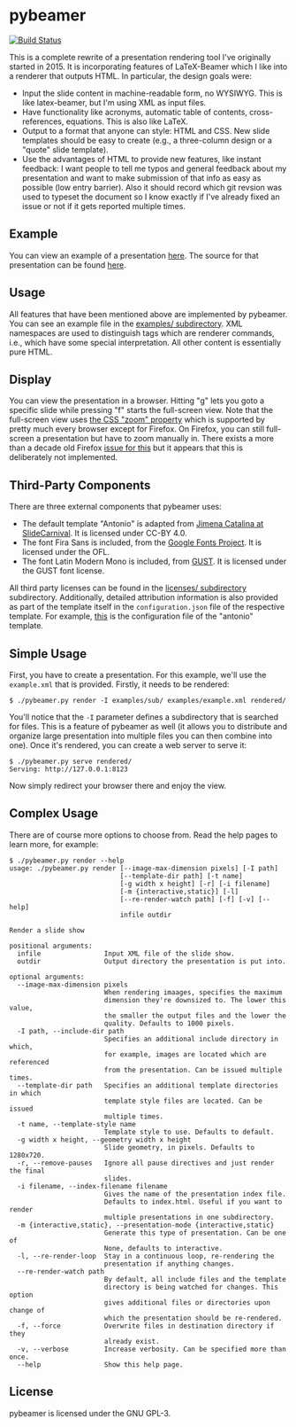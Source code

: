 # pybeamer
[![Build Status](https://travis-ci.com/johndoe31415/pybeamer.svg?branch=master)](https://travis-ci.com/johndoe31415/pybeamer)

This is a complete rewrite of a presentation rendering tool I've originally
started in 2015. It is incorporating features of LaTeX-Beamer which I like into a renderer that outputs HTML. In particular, the design goals were:

  * Input the slide content in machine-readable form, no WYSIWYG. This is like
    latex-beamer, but I'm using XML as input files.
  * Have functionality like acronyms, automatic table of contents,
    cross-references, equations. This is also like LaTeX.
  * Output to a format that anyone can style: HTML and CSS. New slide templates
    should be easy to create (e.g., a three-column design or a "quote" slide
    template).
  * Use the advantages of HTML to provide new features, like instant feedback:
    I want people to tell me typos and general feedback about my presentation
    and want to make submission of that info as easy as possible (low entry
    barrier). Also it should record which git revsion was used to typeset the
    document so I know exactly if I've already fixed an issue or not if it gets
    reported multiple times.

## Example
You can view an example of a presentation [here](https://johndoe31415.github.io/pybeamer/).
The source for that presentation can be found [here](https://github.com/johndoe31415/pybeamer/tree/master/examples).

## Usage
All features that have been mentioned above are implemented by pybeamer. You
can see an example file in the [examples/ subdirectory](https://github.com/johndoe31415/pybeamer/tree/master/examples).
XML namespaces are used to distinguish tags which are renderer commands, i.e.,
which have some special interpretation.  All other content is essentially pure
HTML.

## Display
You can view the presentation in a browser. Hitting "g" lets you goto a
specific slide while pressing "f" starts the full-screen view. Note that the
full-screen view uses [the CSS "zoom" property](https://caniuse.com/?search=zoom)
which is supported by pretty much every browser except for Firefox. On Firefox,
you can still full-screen a presentation but have to zoom manually in. There exists
a more than a decade old Firefox [issue for this](https://bugzilla.mozilla.org/show_bug.cgi?id=390936)
but it appears that this is deliberately not implemented.

## Third-Party Components
There are three external components that pybeamer uses:

  * The default template "Antonio" is adapted from
    [Jimena Catalina at SlideCarnival](https://www.slidescarnival.com/antonio-free-presentation-template/84).
    It is licensed under CC-BY 4.0.
  * The font Fira Sans is included, from the [Google Fonts Project](https://fonts.google.com/specimen/Fira+Sans). 
    It is licensed under the OFL.
  * The font Latin Modern Mono is included, from [GUST](http://www.gust.org.pl/projects/e-foundry/latin-modern).
    It is licensed under the GUST font license.

All third party licenses can be found in the [licenses/ subdirectory](https://github.com/johndoe31415/pybeamer/tree/master/licenses)
subdirectory. Additionally, detailed attribution information is also provided
as part of the template itself in the `configuration.json` file of the
respective template. For example, [this](https://github.com/johndoe31415/pybeamer/blob/master/pybeamer/templates/antonio/configuration.json)
is the configuration file of the "antonio" template.

## Simple Usage
First, you have to create a presentation. For this example, we'll use the
`example.xml` that is provided. Firstly, it needs to be rendered:

```
$ ./pybeamer.py render -I examples/sub/ examples/example.xml rendered/
```

You'll notice that the `-I` parameter defines a subdirectory that is searched
for files. This is a feature of pybeamer as well (it allows you to distribute
and organize large presentation into multiple files you can then combine into
one). Once it's rendered, you can create a web server to serve it:

```
$ ./pybeamer.py serve rendered/
Serving: http://127.0.0.1:8123
```

Now simply redirect your browser there and enjoy the view.

## Complex Usage
There are of course more options to choose from. Read the help pages to learn more, for example:

```
$ ./pybeamer.py render --help
usage: ./pybeamer.py render [--image-max-dimension pixels] [-I path]
                            [--template-dir path] [-t name]
                            [-g width x height] [-r] [-i filename]
                            [-m {interactive,static}] [-l]
                            [--re-render-watch path] [-f] [-v] [--help]
                            infile outdir

Render a slide show

positional arguments:
  infile                Input XML file of the slide show.
  outdir                Output directory the presentation is put into.

optional arguments:
  --image-max-dimension pixels
                        When rendering imaages, specifies the maximum
                        dimension they're downsized to. The lower this value,
                        the smaller the output files and the lower the
                        quality. Defaults to 1000 pixels.
  -I path, --include-dir path
                        Specifies an additional include directory in which,
                        for example, images are located which are referenced
                        from the presentation. Can be issued multiple times.
  --template-dir path   Specifies an additional template directories in which
                        template style files are located. Can be issued
                        multiple times.
  -t name, --template-style name
                        Template style to use. Defaults to default.
  -g width x height, --geometry width x height
                        Slide geometry, in pixels. Defaults to 1280x720.
  -r, --remove-pauses   Ignore all pause directives and just render the final
                        slides.
  -i filename, --index-filename filename
                        Gives the name of the presentation index file.
                        Defaults to index.html. Useful if you want to render
                        multiple presentations in one subdirectory.
  -m {interactive,static}, --presentation-mode {interactive,static}
                        Generate this type of presentation. Can be one of
                        None, defaults to interactive.
  -l, --re-render-loop  Stay in a continuous loop, re-rendering the
                        presentation if anything changes.
  --re-render-watch path
                        By default, all include files and the template
                        directory is being watched for changes. This option
                        gives additional files or directories upon change of
                        which the presentation should be re-rendered.
  -f, --force           Overwrite files in destination directory if they
                        already exist.
  -v, --verbose         Increase verbosity. Can be specified more than once.
  --help                Show this help page.
```


## License
pybeamer is licensed under the GNU GPL-3.

